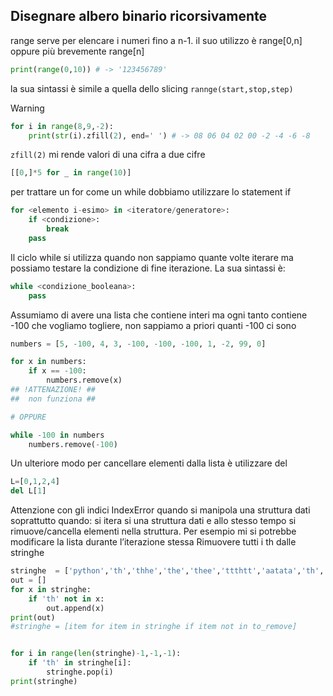 ## Disegnare albero binario ricorsivamente

range serve per elencare i numeri fino a n-1. il suo utilizzo è range[0,n] oppure più brevemente range[n]
```python
print(range(0,10)) # -> '123456789'
```
la sua sintassi è simile a quella dello slicing `rannge(start,stop,step)`

> [!WARNING]
>

```python
for i in range(8,9,-2):
	print(str(i).zfill(2), end=' ') # -> 08 06 04 02 00 ‐2 ‐4 ‐6 ‐8

```

`zfill(2)` mi rende valori di una cifra a due cifre

```python
[[0,]*5 for _ in range(10)]
```

per trattare un for come un while dobbiamo utilizzare lo statement if

```python
for <elemento i-esimo> in <iteratore/generatore>:
	if <condizione>:
		break
	pass
```

Il ciclo while si utilizza quando non sappiamo quante volte iterare ma possiamo testare la condizione di fine iterazione.
La sua sintassi è:

```python
while <condizione_booleana>:
	pass
```

Assumiamo di avere una lista che contiene interi ma ogni tanto contiene -100 che vogliamo togliere, non sappiamo a priori quanti -100 ci sono
```python
numbers = [5, -100, 4, 3, -100, -100, -100, 1, -2, 99, 0]

for x in numbers:
	if x == -100:
		numbers.remove(x)
## !ATTENAZIONE! ##
##  non funziona ##

# OPPURE

while -100 in numbers
	numbers.remove(-100)
```

Un ulteriore modo per cancellare elementi dalla lista è utilizzare del
```python
L=[0,1,2,4]
del L[1]
```

Attenzione con gli indici IndexError quando si manipola una struttura dati soprattutto quando: si itera si una struttura dati e allo stesso tempo si rimuove/cancella elementi nella struttura. Per esempio mi si potrebbe modificare la lista durante l’iterazione stessa
Rimuovere tutti i th dalle stringhe
```python
stringhe  = ['python','th','thhe','the','thee','ttthtt','aatata','th','pippoth','the show','h','t','t    h']
out = []
for x in stringhe:
	if 'th' not in x:
		out.append(x)
print(out)
#stringhe = [item for item in stringhe if item not in to_remove]


for i in range(len(stringhe)-1,-1,-1):
	if 'th' in stringhe[i]:
		stringhe.pop(i)
print(stringhe)
```

